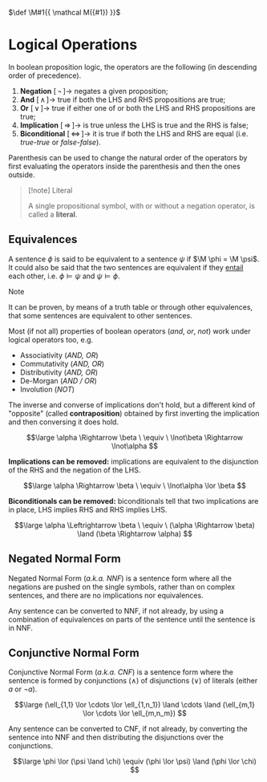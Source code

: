 $\def \M#1{{ \mathcal M({#1}) }}$

# Logical Operations

In boolean proposition logic, the operators are the following (in descending order of precedence).

1. **Negation** $[\,\lnot\,] \rightarrow$ negates a given proposition;
2. **And** $[\,\land\,] \rightarrow$ true if both the LHS and RHS propositions are true;
3. **Or** $[\,\lor\,] \rightarrow$ true if either one of or both the LHS and RHS propositions are true;
4. **Implication** $[\,\Rightarrow\,] \rightarrow$ is true unless the LHS is true and the RHS is false;
5. **Biconditional** $[\,\Leftrightarrow\,] \rightarrow$ it is true if both the LHS and RHS are equal (i.e. *true-true* or *false-false*).

Parenthesis can be used to change the natural order of the operators by first evaluating the operators inside the parenthesis and then the ones outside.

> [!note] Literal
> 
> A single propositional symbol, with or without a negation operator, is called a **literal**.

## Equivalences

A sentence $\phi$ is said to be equivalent to a sentence $\psi$ if $\M \phi = \M \psi$. It could also be said that the two sentences are equivalent if they [entail](/AI%20and%20ML/Unit%201/Propositional%20Logic/Entailment.md) each other, i.e. $\phi \vDash \psi$ and $\psi \vDash \phi$.

> [!note]
> 
> It can be proven, by means of a truth table or through other equivalences, that some sentences are equivalent to other sentences.

Most (if not all) properties of boolean operators (*and*, *or*, *not*) work under logical operators too, e.g.

- Associativity (*AND, OR*)
- Commutativity (*AND, OR*)
- Distributivity (*AND, OR*)
- De-Morgan (*AND / OR*)
- Involution (*NOT*)

The inverse and converse of implications don't hold, but a different kind of "opposite" (called **contraposition**) obtained by first inverting the implication and then conversing it does hold.

$$\large
	\alpha \Rightarrow \beta
	\ \equiv \ 
	\lnot\beta \Rightarrow \lnot\alpha
$$

**Implications can be removed:** implications are equivalent to the disjunction of the RHS and the negation of the LHS.

$$\large
	\alpha \Rightarrow \beta
	\ \equiv \ 
	\lnot\alpha \lor \beta
$$

**Biconditionals can be removed:** biconditionals tell that two implications are in place, LHS implies RHS and RHS implies LHS.

$$\large
	\alpha \Leftrightarrow \beta
	\ \equiv \ 
	(\alpha \Rightarrow \beta) \land (\beta \Rightarrow \alpha)
$$

## Negated Normal Form

Negated Normal Form (*a.k.a. NNF*) is a sentence form where all the negations are pushed on the single symbols, rather than on complex sentences, and there are no implications nor equivalences.

Any sentence can be converted to NNF, if not already, by using a combination of equivalences on parts of the sentence until the sentence is in NNF.

## Conjunctive Normal Form

Conjunctive Normal Form (*a.k.a. CNF*) is a sentence form where the sentence is formed by conjunctions ($\land$) of disjunctions ($\lor$) of literals (either $a$ or $\lnot a$).

$$\large
	(\ell_{1,1} \lor \cdots \lor \ell_{1,n_1})
	\land \cdots \land
	(\ell_{m,1} \lor \cdots \lor \ell_{m,n_m})
$$

Any sentence can be converted to CNF, if not already, by converting the sentence into NNF and then distributing the disjunctions over the conjunctions.

$$\large
	\phi \lor (\psi \land \chi)
	\equiv
	(\phi \lor \psi) \land (\phi \lor \chi)
$$